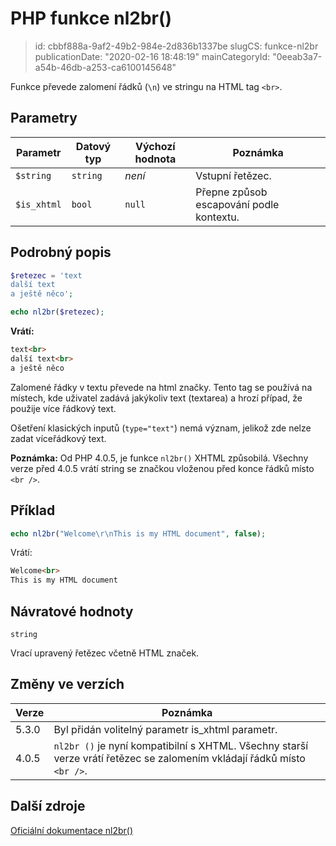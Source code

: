 PHP funkce nl2br()
================================

> id: cbbf888a-9af2-49b2-984e-2d836b1337be
> slugCS: funkce-nl2br
> publicationDate: "2020-02-16 18:48:19"
> mainCategoryId: "0eeab3a7-a54b-46db-a253-ca6100145648"

Funkce převede zalomení řádků (`\n`) ve stringu na HTML tag `<br>`.

Parametry
---------

| Parametr    | Datový typ | Výchozí hodnota | Poznámka |
|-------------|------------|--------|-----|
| `$string`   | `string`   | *není* | Vstupní řetězec. |
| `$is_xhtml` | `bool`     | `null` | Přepne způsob escapování podle kontextu. |

Podrobný popis
--------------

```php
$retezec = 'text
další text
a ještě něco';

echo nl2br($retezec);
```

**Vrátí:**

```html
text<br>
další text<br>
a ještě něco
```

Zalomené řádky v textu převede na html značky. Tento tag se používá na místech, kde uživatel zadává jakýkoliv text (textarea) a hrozí případ, že použije více řádkový text.

Ošetření klasických inputů (`type="text"`) nemá význam, jelikož zde nelze zadat víceřádkový text.

**Poznámka:**  Od PHP 4.0.5, je funkce `nl2br()` XHTML způsobilá. Všechny verze před 4.0.5 vrátí string se značkou vloženou před konce řádků místo `<br />`.

Příklad
-------

```php
echo nl2br("Welcome\r\nThis is my HTML document", false);
```

Vrátí:

```html
Welcome<br>
This is my HTML document
```

Návratové hodnoty
----------------

`string`

Vrací upravený řetězec včetně HTML značek.

Změny ve verzích
----------------

| Verze | Poznámka
|-------|---------
| 5.3.0 | Byl přidán volitelný parametr is_xhtml parametr.
| 4.0.5 | `nl2br ()` je nyní kompatibilní s XHTML. Všechny starší verze vrátí řetězec se zalomením vkládají řádků místo `<br />`.

Další zdroje
------------

[Oficiální dokumentace nl2br()](https://php.net/manual/en/function.nl2br.php)
